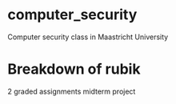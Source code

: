 # computer_security
Computer security class in Maastricht University

# Breakdown of rubik
2 graded assignments
midterm
project  
